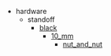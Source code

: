 * hardware
  * standoff
    * [black](hardware/standoff/black)
      * [10_mm](hardware/standoff/black/10_mm)
        * [nut_and_nut](nut_and_nut)
